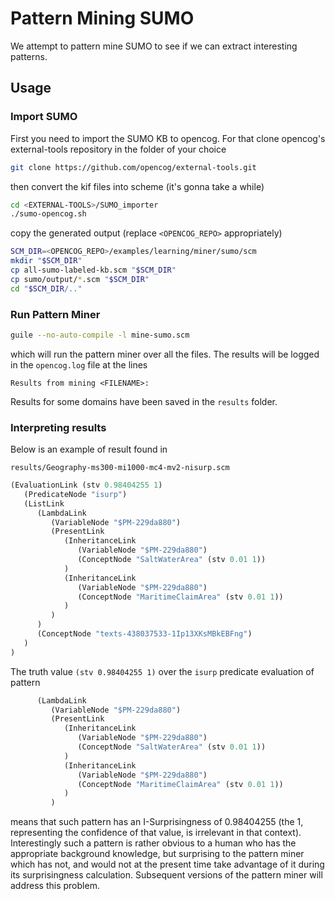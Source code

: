 # Pattern Mining SUMO

We attempt to pattern mine SUMO to see if we can extract interesting
patterns.

## Usage

### Import SUMO

First you need to import the SUMO KB to opencog. For that clone
opencog's external-tools repository in the folder of your choice

```bash
git clone https://github.com/opencog/external-tools.git
```

then convert the kif files into scheme (it's gonna take a while)

```bash
cd <EXTERNAL-TOOLS>/SUMO_importer
./sumo-opencog.sh
```

copy the generated output (replace `<OPENCOG_REPO>` appropriately)

```bash
SCM_DIR=<OPENCOG_REPO>/examples/learning/miner/sumo/scm
mkdir "$SCM_DIR"
cp all-sumo-labeled-kb.scm "$SCM_DIR"
cp sumo/output/*.scm "$SCM_DIR"
cd "$SCM_DIR/.."
```

### Run Pattern Miner

```bash
guile --no-auto-compile -l mine-sumo.scm
```

which will run the pattern miner over all the files. The results will
be logged in the `opencog.log` file at the lines

```
Results from mining <FILENAME>:
```

Results for some domains have been saved in the `results` folder.

### Interpreting results

Below is an example of result found in

```
results/Geography-ms300-mi1000-mc4-mv2-nisurp.scm
```

```scheme
(EvaluationLink (stv 0.98404255 1)
   (PredicateNode "isurp")
   (ListLink
      (LambdaLink
         (VariableNode "$PM-229da880")
         (PresentLink
            (InheritanceLink
               (VariableNode "$PM-229da880")
               (ConceptNode "SaltWaterArea" (stv 0.01 1))
            )
            (InheritanceLink
               (VariableNode "$PM-229da880")
               (ConceptNode "MaritimeClaimArea" (stv 0.01 1))
            )
         )
      )
      (ConceptNode "texts-438037533-1Ip13XKsMBkEBFng")
   )
)
```

The truth value `(stv 0.98404255 1)` over the `isurp` predicate
evaluation of pattern

```scheme
      (LambdaLink
         (VariableNode "$PM-229da880")
         (PresentLink
            (InheritanceLink
               (VariableNode "$PM-229da880")
               (ConceptNode "SaltWaterArea" (stv 0.01 1))
            )
            (InheritanceLink
               (VariableNode "$PM-229da880")
               (ConceptNode "MaritimeClaimArea" (stv 0.01 1))
            )
         )
```

means that such pattern has an I-Surprisingness of 0.98404255 (the 1,
representing the confidence of that value, is irrelevant in that
context). Interestingly such a pattern is rather obvious to a human
who has the appropriate background knowledge, but surprising to the
pattern miner which has not, and would not at the present time take
advantage of it during its surprisingness calculation. Subsequent
versions of the pattern miner will address this problem.
